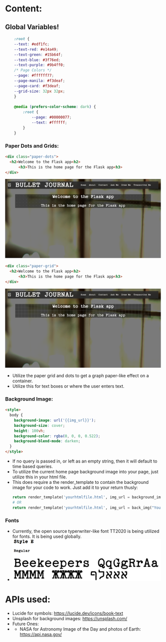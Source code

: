 # Content:
## Global Variables!
```css
    :root {
    --text: #edf1fc;
    --text-red: #e14a49;
    --text-green: #15b64f;
    --text-blue: #3f76ed;
    --text-purple: #9b4ff0;
    /* Page Colors */
    --page: #ffffff77;
    --page-manila: #f3deaf;
    --page-card: #f3deaf;
    --grid-size: 32px 32px;
    }

    @media (prefers-color-scheme: dark) {
        :root {
            --page: #00000077;
            --text: #ffffff;
        }
    }
```

### Paper Dots and Grids:
```html
<div class="paper-dots">
  <h2>Welcome to the Flask app<h2>
      <h3>This is the home page for the Flask app<h3>
</div>
```
![alt text](dotexample.png)
```html
<div class="paper-grid">
  <h2>Welcome to the Flask app<h2>
      <h3>This is the home page for the Flask app<h3>
</div>
```
![alt text](gridexample.png)

- Utilize the paper grid and dots to get a graph paper-like effect on a container.
- Utilize this for text boxes or where the user enters text.
### Background Image:
```html
<style>
  body {
    background-image: url('{{img_url}}');
    background-size: cover;
    height: 100vh;
    background-color: rgba(0, 0, 0, 0.522);
    background-blend-mode: darken;
  }
</style>
```
- If no query is passed in, or left as an empty string, then it will default to time based queries. 
- To utilize the current home page background image into your page, just utilize this in your html file.
- This does require a the render_template to contain the background image for your code to work. Just add it to your return thusly:
    ```py
    return render_template('yourhtmlfile.html', img_url = background_image)
    # OR
    return render_template('yourhtmlfile.html', img_url = back_img("Your desired topic"))
    ```
### Fonts
- Currently, the open source typerwriter-like font TT2020 is being utilized for fonts. It is being used globally.
- ![Example of Font](DisplayOfFont.png)




# APIs used:
- Lucide for symbols: https://lucide.dev/icons/book-text
- Unsplash for background images: https://unsplash.com/
- Future Ones:
- - NASA for Astronomy Image of the Day and photos of Earth: https://api.nasa.gov/ 